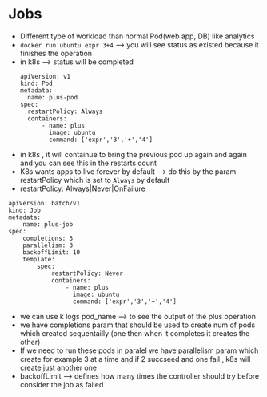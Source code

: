 # Jobs
- Different type of workload than normal Pod(web app, DB) like analytics
- `docker run ubuntu expr 3+4` --> you will see status as existed because it finishes the operation
- in k8s --> status will be completed
  ```
  apiVersion: v1
  kind: Pod
  metadata:
    name: plus-pod
  spec: 
    restartPolicy: Always
    containers:
        - name: plus
          image: ubuntu
          command: ['expr','3','+','4']

  ```
- in k8s , it will containue to bring the previous pod up again and again and you can see this in the restarts count
- K8s wants apps to live forever by default --> do this by the param restartPolicy which is set to `Always` by default
- restartPolicy: Always|Never|OnFailure
```
apiVersion: batch/v1
kind: Job
metadata:
    name: plus-job
spec:
    completions: 3
    parallelism: 3
    backoffLimit: 10
    template:
        spec:
            restartPolicy: Never
            containers:
                - name: plus
                  image: ubuntu
                  command: ['expr','3','+','4']

```
- we can use k logs pod_name --> to see the output of the plus operation
- we have completions param that should be used to create num of pods which created sequentailly (one then when it completes it creates the other)
- If we need to run these pods in paralel we have parallelism param which create for example 3 at a time and if 2 succseed and one fail , k8s will create just another one
- backoffLimit --> defines how many times the controller should try before consider the job as failed